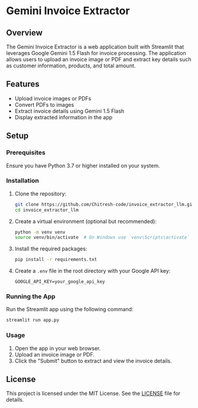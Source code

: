 # Gemini Invoice Extractor

## Overview
The Gemini Invoice Extractor is a web application built with Streamlit that leverages Google Gemini 1.5 Flash for invoice processing. The application allows users to upload an invoice image or PDF and extract key details such as customer information, products, and total amount.

## Features
- Upload invoice images or PDFs
- Convert PDFs to images
- Extract invoice details using Gemini 1.5 Flash
- Display extracted information in the app

## Setup

### Prerequisites
Ensure you have Python 3.7 or higher installed on your system.

### Installation
1. Clone the repository:
   ```bash
   git clone https://github.com/Chitresh-code/invoice_extractor_llm.git
   cd invoice_extractor_llm
   ```

2. Create a virtual environment (optional but recommended):
   ```bash
   python -m venv venv
   source venv/bin/activate  # On Windows use `venv\Scripts\activate`
   ```

3. Install the required packages:
   ```bash
   pip install -r requirements.txt
   ```

4. Create a `.env` file in the root directory with your Google API key:
   ```env
   GOOGLE_API_KEY=your_google_api_key
   ```

### Running the App
Run the Streamlit app using the following command:
```bash
streamlit run app.py
```

### Usage
1. Open the app in your web browser.
2. Upload an invoice image or PDF.
3. Click the "Submit" button to extract and view the invoice details.

## License
This project is licensed under the MIT License. See the [LICENSE](LICENSE) file for details.
